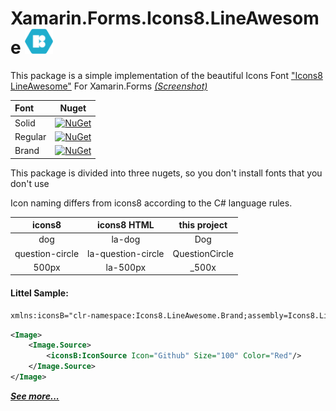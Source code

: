 # Xamarin.Forms.Icons8.LineAwesome <img src="/icon.png" width="45" height="40"/>

This package is a simple implementation of the beautiful Icons Font ["Icons8 LineAwesome"](https://icons8.com/line-awesome) For Xamarin.Forms [*(Screenshot)*](https://raw.githubusercontent.com/dimonovdd/Xamarin.Forms.Icons8.LineAwesome/main/SampleImages/sample.jpg)

| Font    | Nuget         |
|:--------|:-------------:|
| Solid   | [![NuGet](https://img.shields.io/nuget/v/Xamarin.Forms.Icons8.LineAwesome.Solid?style=plastic)](https://www.nuget.org/packages/Xamarin.Forms.Icons8.LineAwesome.Solid/)    |
| Regular | [![NuGet](https://img.shields.io/nuget/v/Xamarin.Forms.Icons8.LineAwesome.Regular?style=plastic)](https://www.nuget.org/packages/Xamarin.Forms.Icons8.LineAwesome.Regular/)|
| Brand   | [![NuGet](https://img.shields.io/nuget/v/Xamarin.Forms.Icons8.LineAwesome.Brand?style=plastic)](https://www.nuget.org/packages/Xamarin.Forms.Icons8.LineAwesome.Brand/)    | 

This package is divided into three nugets, so you don't install fonts that you don't use

Icon naming differs from icons8 according to the C# language rules.

| icons8         | icons8 HTML       | this project  |
|:--------------:|:-----------------:|:-------------:|
|dog             |la-dog             |Dog            |
|question-circle |la-question-circle |QuestionCircle |
|500px           |la-500px           |_500x          |

#### Littel Sample:
```xml
xmlns:iconsB="clr-namespace:Icons8.LineAwesome.Brand;assembly=Icons8.LineAwesome.Brand"
```
```xml
<Image>
    <Image.Source>
        <iconsB:IconSource Icon="Github" Size="100" Color="Red"/>
    </Image.Source>
</Image>
```
[***See more...***](https://github.com/dimonovdd/Xamarin.Forms.Icons8.LineAwesome/blob/main/src/LineAwesome.Sample/LineAwesome.Sample/MainPage.xaml)
